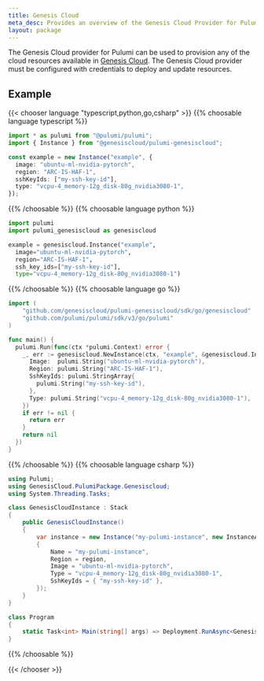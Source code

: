 ```yaml
---
title: Genesis Cloud
meta_desc: Provides an overview of the Genesis Cloud Provider for Pulumi.
layout: package
---
```


The Genesis Cloud provider for Pulumi can be used to provision any of the cloud resources available in [Genesis Cloud](https://www.genesiscloud.com).
The Genesis Cloud provider must be configured with credentials to deploy and update resources.

## Example

{{< chooser language "typescript,python,go,csharp" >}}
{{% choosable language typescript %}}

```typescript
import * as pulumi from "@pulumi/pulumi";
import { Instance } from "@genesiscloud/pulumi-genesiscloud";

const example = new Instance("example", {
  image: "ubuntu-ml-nvidia-pytorch",
  region: "ARC-IS-HAF-1",
  sshKeyIds: ["my-ssh-key-id"],
  type: "vcpu-4_memory-12g_disk-80g_nvidia3080-1",
});
```

{{% /choosable %}}
{{% choosable language python %}}

```python
import pulumi
import pulumi_genesiscloud as genesiscloud

example = genesiscloud.Instance("example",
  image="ubuntu-ml-nvidia-pytorch",
  region="ARC-IS-HAF-1",
  ssh_key_ids=["my-ssh-key-id"],
  type="vcpu-4_memory-12g_disk-80g_nvidia3080-1")
```

{{% /choosable %}}
{{% choosable language go %}}

```go
import (
	"github.com/genesiscloud/pulumi-genesiscloud/sdk/go/genesiscloud"
	"github.com/pulumi/pulumi/sdk/v3/go/pulumi"
)

func main() {
  pulumi.Run(func(ctx *pulumi.Context) error {
    _, err := genesiscloud.NewInstance(ctx, "example", &genesiscloud.InstanceArgs{
      Image:  pulumi.String("ubuntu-ml-nvidia-pytorch"),
      Region: pulumi.String("ARC-IS-HAF-1"),
      SshKeyIds: pulumi.StringArray{
        pulumi.String("my-ssh-key-id"),
      },
      Type: pulumi.String("vcpu-4_memory-12g_disk-80g_nvidia3080-1"),
    })
    if err != nil {
      return err
    }
    return nil
  })
}
```

{{% /choosable %}}
{{% choosable language csharp %}}

```csharp
using Pulumi;
using GenesisCloud.PulumiPackage.Genesiscloud;
using System.Threading.Tasks;

class GenesisCloudInstance : Stack
{
    public GenesisCloudInstance()
    {
        var instance = new Instance("my-pulumi-instance", new InstanceArgs
        {
            Name = "my-pulumi-instance",
            Region = region,
            Image = "ubuntu-ml-nvidia-pytorch",
            Type = "vcpu-4_memory-12g_disk-80g_nvidia3080-1",
            SshKeyIds = { "my-ssh-key-id" },
        });
    }
}

class Program
{
    static Task<int> Main(string[] args) => Deployment.RunAsync<GenesisCloudInstance>();
}
```

{{% /choosable %}}

{{< /chooser >}}
